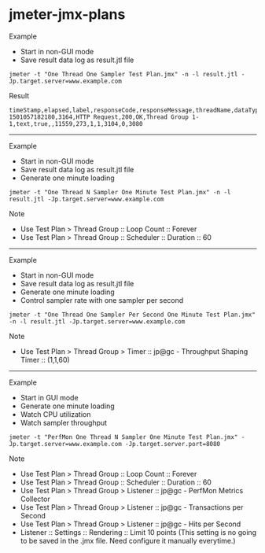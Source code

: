 # jmeter-jmx-plans

Example

* Start in non-GUI mode
* Save result data log as result.jtl file

```
jmeter -t "One Thread One Sampler Test Plan.jmx" -n -l result.jtl -Jp.target.server=www.example.com
```

Result

```
timeStamp,elapsed,label,responseCode,responseMessage,threadName,dataType,success,failureMessage,bytes,sentBytes,grpThreads,allThreads,Latency,IdleTime,Connect
1501057182180,3164,HTTP Request,200,OK,Thread Group 1-1,text,true,,11559,273,1,1,3104,0,3080
```

---

Example

* Start in non-GUI mode
* Save result data log as result.jtl file
* Generate one minute loading

```
jmeter -t "One Thread N Sampler One Minute Test Plan.jmx" -n -l result.jtl -Jp.target.server=www.example.com
```

Note

* Use Test Plan > Thread Group :: Loop Count :: Forever
* Use Test Plan > Thread Group :: Scheduler :: Duration :: 60

---

Example

* Start in non-GUI mode
* Save result data log as result.jtl file
* Generate one minute loading
* Control sampler rate with one sampler per second

```
jmeter -t "One Thread One Sampler Per Second One Minute Test Plan.jmx" -n -l result.jtl -Jp.target.server=www.example.com
```

Note

* Use Test Plan > Thread Group > Timer :: jp@gc - Throughput Shaping Timer :: (1,1,60)

---

Example

* Start in GUI mode
* Generate one minute loading
* Watch CPU utilization
* Watch sampler throughput

```
jmeter -t "PerfMon One Thread N Sampler One Minute Test Plan.jmx" -Jp.target.server=www.example.com -Jp.target.server.port=8080
```

Note

* Use Test Plan > Thread Group :: Loop Count :: Forever
* Use Test Plan > Thread Group :: Scheduler :: Duration :: 60
* Use Test Plan > Thread Group > Listener :: jp@gc - PerfMon Metrics Collector
* Use Test Plan > Thread Group > Listener :: jp@gc - Transactions per Second
* Use Test Plan > Thread Group > Listener :: jp@gc - Hits per Second
* Listener :: Settings :: Rendering :: Limit 10 points (This setting is no going to be saved in the .jmx file. Need configure it manually everytime.)

